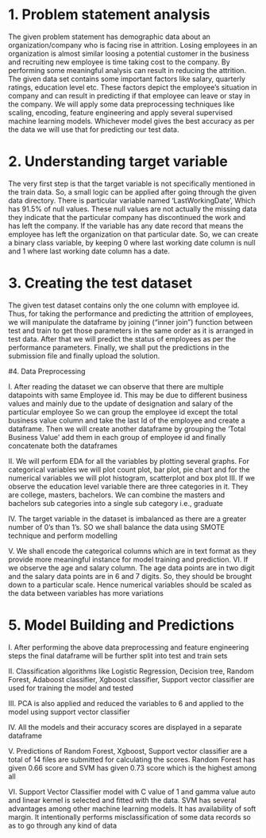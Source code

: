 # 1. Problem statement analysis
The given problem statement has demographic data about an organization/company who is 
facing rise in attrition. Losing employees in an organization is almost similar loosing a 
potential customer in the business and recruiting new employee is time taking cost to the 
company. By performing some meaningful analysis can result in reducing the attrition. The 
given data set contains some important factors like salary, quarterly ratings, education level
etc. These factors depict the employee’s situation in company and can result in predicting if 
that employee can leave or stay in the company. We will apply some data preprocessing 
techniques like scaling, encoding, feature engineering and apply several supervised machine learning 
models. Whichever model gives the best accuracy as per the data we will use that for predicting our 
test data.

# 2. Understanding target variable
The very first step is that the target variable is not specifically mentioned in the train data.
So, a small logic can be applied after going through the given data directory. There is 
particular variable named ‘LastWorkingDate’, Which has 91.5% of null values. These null 
values are not actually the missing data they indicate that the particular company has 
discontinued the work and has left the company. If the variable has any date record that 
means the employee has left the organization on that particular date. So, we can create a 
binary class variable, by keeping 0 where last working date column is null and 1 where last 
working date column has a date. 

# 3. Creating the test dataset
The given test dataset contains only the one column with employee id. Thus, for taking the 
performance and predicting the attrition of employees, we will manipulate the dataframe by 
joining (“inner join”) function between test and train to get those parameters in the same 
order as it is arranged in test data. After that we will predict the status of employees as per 
the performance parameters. Finally, we shall put the predictions in the submission file and 
finally upload the solution.

#4. Data Preprocessing

I. After reading the dataset we can observe that there are multiple datapoints with 
same Employee id. This may be due to different business values and mainly due 
to the update of designation and salary of the particular employee So we can 
group the employee id except the total business value column and take the last Id 
of the employee and create a dataframe. Then we will create another dataframe by
grouping the ‘Total Business Value’ add them in each group of employee id and 
finally concatenate both the dataframes

II. We will perform EDA for all the variables by plotting several graphs. For 
categorical variables we will plot count plot, bar plot, pie chart and for the 
numerical variables we will plot histogram, scatterplot and box plot
III. If we observe the education level variable there are three categories in it. They are 
college, masters, bachelors. We can combine the masters and bachelors sub 
categories into a single sub category i.e., graduate

IV. The target variable in the dataset is imbalanced as there are a greater number of 
0’s than 1’s. SO we shall balance the data using SMOTE technique and perform 
modelling

V. We shall encode the categorical columns which are in text format as they provide 
more meaningful instance for model training and prediction.
VI. If we observe the age and salary column. The age data points are in two digit and 
the salary data points are in 6 and 7 digits. So, they should be brought down to a 
particular scale. Hence numerical variables should be scaled as the data between 
variables has more variations

# 5. Model Building and Predictions
I. After performing the above data preprocessing and feature engineering steps the 
final dataframe will be further split into test and train sets

II. Classification algorithms like Logistic Regression, Decision tree, Random Forest, 
Adaboost classifier, Xgboost classifier, Support vector classifier are used for 
training the model and tested

III. PCA is also applied and reduced the variables to 6 and applied to the model using 
support vector classifier

IV. All the models and their accuracy scores are displayed in a separate dataframe

V. Predictions of Random Forest, Xgboost, Support vector classifier are a total of 14 
files are submitted for calculating the scores. Random Forest has given 0.66 score 
and SVM has given 0.73 score which is the highest among all

VI. Support Vector Classifier model with C value of 1 and gamma value auto and 
linear kernel is selected and fitted with the data. SVM has several advantages
among other machine learning models. It has availability of soft margin. It
intentionally performs misclassification of some data records so as to go through
any kind of data
